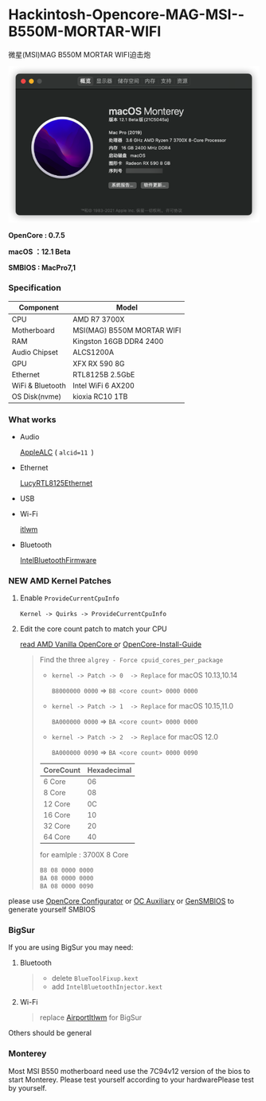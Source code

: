 # Hackintosh-Opencore-MAG-MSI--B550M-MORTAR-WIFI

微星(MSI)MAG B550M MORTAR WIFI迫击炮

![macOS](Pictures/macOS.png)

**OpenCore : 0.7.5**

**macOS ：12.1 Beta**

**SMBIOS : MacPro7,1**

### Specification

| **Component** | **Model**            |
| ------------------- | -------------------------- |
| CPU                 | AMD R7 3700X               |
| Motherboard         | MSI(MAG) B550M MORTAR WIFI |
| RAM                 | Kingston 16GB DDR4 2400    |
| Audio Chipset       | ALCS1200A                  |
| GPU                 | XFX RX 590 8G              |
| Ethernet            | RTL8125B 2.5GbE            |
| WiFi & Bluetooth    | Intel WiFi 6 AX200         |
| OS Disk(nvme)       | kioxia RC10 1TB            |

### What works

- Audio

  [AppleALC](https://github.com/acidanthera/AppleALC) ( `alcid=11 `)
- Ethernet

  [LucyRTL8125Ethernet](https://github.com/Mieze/LucyRTL8125Ethernet)
- USB
- Wi-Fi

  [itlwm](https://github.com/OpenIntelWireless/itlwm)
- Bluetooth

  [IntelBluetoothFirmware](https://github.com/OpenIntelWireless/IntelBluetoothFirmware)

### NEW AMD Kernel Patches

1. Enable `ProvideCurrentCpuInfo`

   `Kernel -> Quirks -> ProvideCurrentCpuInfo`
2. Edit the core count patch to match your CPU

   [read AMD Vanilla OpenCore o](https://github.com/AMD-OSX/AMD_Vanilla/tree/master)r [OpenCore-Install-Guide](https://dortania.github.io/OpenCore-Install-Guide/extras/monterey.html#amd-patches)

   > Find the three `algrey - Force cpuid_cores_per_package`
   >
   > - `kernel -> Patch -> 0  -> Replace` for macOS 10.13,10.14
   >
   >   `B8000000 0000` => `B8 <core count> 0000 0000`
   > - `kernel -> Patch -> 1  -> Replace` for macOS 10.15,11.0
   >
   >   `BA000000 0000` => `BA <core count> 0000 0000`
   > - `kernel -> Patch -> 2  -> Replace` for macOS 12.0
   >
   >   `BA000000 0090` => `BA <core count> 0000 0090`
   >
   > | CoreCount | Hexadecimal |
   > | --------- | ----------- |
   > | 6 Core    | 06          |
   > | 8 Core    | 08          |
   > | 12 Core   | 0C          |
   > | 16 Core   | 10          |
   > | 32 Core   | 20          |
   > | 64 Core   | 40          |
   >
   > for eamlple : 3700X 8 Core
   >
   > ```
   > B8 08 0000 0000
   > BA 08 0000 0000
   > BA 08 0000 0090
   > ```
   >

please use [OpenCore Configurator](https://mackie100projects.altervista.org/opencore-configurator/) or  [OC Auxiliary](https://github.com/ic005k/QtOpenCoreConfig)  or  [GenSMBIOS](https://github.com/corpnewt/GenSMBIOS)  to generate yourself SMBIOS

### BigSur

If you are using BigSur you may need: 

1. Bluetooth

   > - delete ``BlueToolFixup.kext``
   > - add ``IntelBluetoothInjector.kext``
   >
2. Wi-Fi

   > replace [AirportItlwm](https://github.com/OpenIntelWireless/itlwm) for BigSur
   >

Others should be general

### Monterey

Most MSI B550 motherboard need use the 7C94v12 version of the bios to start Monterey. Please test yourself according to your hardwarePlease test by yourself.
